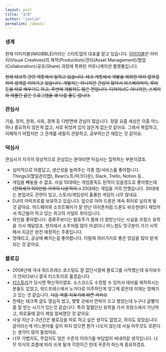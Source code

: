 ```yaml
---
layout: post
title: "소개"
author: "junlim"
permalink: /about/
---
```


### 생계
현재 이미지블(IMGIBBLE)이라는 스타트업의 대표를 맡고 있습니다. [이미지블](https://www.imgibble.com/?utm_source=Blog&utm_medium=Jun&utm_campaign=Post)은 이미지(Visual Creatives)의 제작(Production)/관리(Asset Management)/협업(Collaboration)/공유(Share) 과정에 특화된 커뮤니케이션 플랫폼입니다.

~~현재 테크쪽 관련 계통에서 일하고 있습니다. 테크 계통에서 개발을 제외한 여러 잡무를 하며 생계를 이어가고 있습니다. 개발자는 아니지만 관심이 많아서 라스베리파이, 루비 등을 따로 배우기도 하고, 주변에 개발자도 많은 편입니다. 디자이너도 아니지만, 스케치와 제플린 같은 프로그램을 꽤 다룰 줄도 압니다.~~

### 관심사
기술, 정치, 문화, 사회, 경제 등 다방면에 관심이 많습니다. 정말 요즘 세상은 이중 어느하나 중요하지 않은게 없고, 서로 뒤엉켜 있지 않은게 없는것 같아요. 그래서 복잡하고, 이해하기 어렵지만 그 관계를 세밀히 관찰하고, 공부하는건 재밌는 것 같아요.

### 덕심사
관심사가 지극히 정상적으로 관심있는 분야라면 덕심사는 집착하는 부분이겠죠.
- 심미적으로 아름답고, 생산성을 높여주는 각종 앱/서비스를 좋아합니다. Things3(할일관리앱), Bear(노트/마크다운), Slack, Trello, Notion 등..
- 게임을 빼놓을 수 없죠. 사실 10대때는 게임중독도 된적이 있을정도로 좋아했는데 ~~(전화세가 100만원 가까이 나온적이..)~~ 20대에는 게임을 거의 안했습니다. 30대에는 본업과도 관련이 있고, 스토리/게임성이 훌륭한 게임이 너무 많네요.
- DJI의 마빅프로를 보유하고 있습니다. 앞으로 아마 드론은 계속 취미로 날리게 될 것 같아요. 하드웨어와 소프트웨어가 잘 만난 아이폰처럼 드론도 비슷한데다 재밌어서 최근들어 하고 있는 최고의 키덜트 취미입니다.
- 와인을 좋아합니다. 증류주보다는 발효주가 몸에 더 잘받는다는 사실을 프랑스 유학을 가서 깨달았죠. 현지에서 소주처럼 많이 마셨더니 어느정도 맛구분이 가기 시작해서 지금은 완전 애정하는 주종입니다.
- 멍때리고, 공상에 빠지는걸 좋아합니다. 이럴때 여러가지로 좋은 영감을 많이 받게 되는 것 같아요.

### 블로깅
- 2008년에 국내 워드프레스 포스팅도 잘 없던시절에 블로그를 시작했는데 유지보수가 안되다보니 결국 티스토리로 옮겼습니다.
- [티스토리](http://gyunny.tistory.com)가 당시엔 혁신적이였죠. 소스코드도 수정할 수 있어서 테마를 제작하시는분들도 있었고, 워드프레스에서 노가다로 이주하던게 엊그제 같은데 이제는 망해가고 있는 것 같습니다. ~~다음 색깔 지우기에 바쁜 카카오~~
- 한때는 테크쪽 글도 열심히 썼고, 몇몇 곳에서 연락이 오고 했었는데 누구나 글빨이 좀 잘 받는 시기가 있는것 같습니다. 특히 혈혈단신 유학을 가서 프랑스에서 가난하고, 외로울때 글이 제일 잘써졌던 것 같아요.
- 사실 지난  2-3년간은 블로깅을 따로 하고 싶은 생각도 없었고, 하지도 않았습니다. 글이라는게 어느분야를 깊이 파지 않으면 뭔가 나오지 않는데 사실 아무것도 모른다는 생각이 많이 들었어요.
- 너무 가볍지도, 무겁지도 않은 수준의 이야기를 부담없이 써내려갈 생각입니다. 너무 의식의 흐름에 따라 쓰게 될게 걱정이긴 한데 꾸준히 하는게 중요하겠죠.
